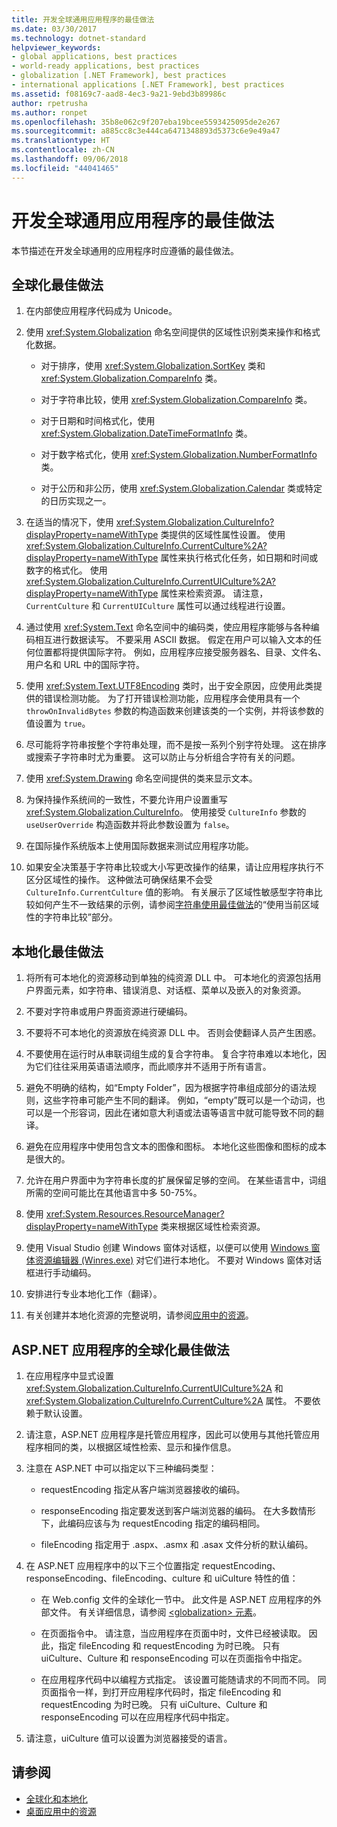 ```yaml
---
title: 开发全球通用应用程序的最佳做法
ms.date: 03/30/2017
ms.technology: dotnet-standard
helpviewer_keywords:
- global applications, best practices
- world-ready applications, best practices
- globalization [.NET Framework], best practices
- international applications [.NET Framework], best practices
ms.assetid: f08169c7-aad8-4ec3-9a21-9ebd3b89986c
author: rpetrusha
ms.author: ronpet
ms.openlocfilehash: 35b8e062c9f207eba19bcee5593425095de2e267
ms.sourcegitcommit: a885cc8c3e444ca6471348893d5373c6e9e49a47
ms.translationtype: HT
ms.contentlocale: zh-CN
ms.lasthandoff: 09/06/2018
ms.locfileid: "44041465"
---
```

# <a name="best-practices-for-developing-world-ready-applications"></a>开发全球通用应用程序的最佳做法
本节描述在开发全球通用的应用程序时应遵循的最佳做法。  
  
## <a name="globalization-best-practices"></a>全球化最佳做法  
  
1.  在内部使应用程序代码成为 Unicode。  
  
2.  使用 <xref:System.Globalization> 命名空间提供的区域性识别类来操作和格式化数据。  
  
    -   对于排序，使用 <xref:System.Globalization.SortKey> 类和 <xref:System.Globalization.CompareInfo> 类。  
  
    -   对于字符串比较，使用 <xref:System.Globalization.CompareInfo> 类。  
  
    -   对于日期和时间格式化，使用 <xref:System.Globalization.DateTimeFormatInfo> 类。  
  
    -   对于数字格式化，使用 <xref:System.Globalization.NumberFormatInfo> 类。  
  
    -   对于公历和非公历，使用 <xref:System.Globalization.Calendar> 类或特定的日历实现之一。  
  
3.  在适当的情况下，使用 <xref:System.Globalization.CultureInfo?displayProperty=nameWithType> 类提供的区域性属性设置。 使用 <xref:System.Globalization.CultureInfo.CurrentCulture%2A?displayProperty=nameWithType> 属性来执行格式化任务，如日期和时间或数字的格式化。 使用 <xref:System.Globalization.CultureInfo.CurrentUICulture%2A?displayProperty=nameWithType> 属性来检索资源。 请注意，`CurrentCulture` 和 `CurrentUICulture` 属性可以通过线程进行设置。  
  
4.  通过使用 <xref:System.Text> 命名空间中的编码类，使应用程序能够与各种编码相互进行数据读写。 不要采用 ASCII 数据。 假定在用户可以输入文本的任何位置都将提供国际字符。 例如，应用程序应接受服务器名、目录、文件名、用户名和 URL 中的国际字符。  
  
5.  使用 <xref:System.Text.UTF8Encoding> 类时，出于安全原因，应使用此类提供的错误检测功能。 为了打开错误检测功能，应用程序会使用具有一个 `throwOnInvalidBytes` 参数的构造函数来创建该类的一个实例，并将该参数的值设置为 `true`。  
  
6.  尽可能将字符串按整个字符串处理，而不是按一系列个别字符处理。 这在排序或搜索子字符串时尤为重要。 这可以防止与分析组合字符有关的问题。  
  
7.  使用 <xref:System.Drawing> 命名空间提供的类来显示文本。  
  
8.  为保持操作系统间的一致性，不要允许用户设置重写 <xref:System.Globalization.CultureInfo>。 使用接受 `CultureInfo` 参数的 `useUserOverride` 构造函数并将此参数设置为 `false`。  
  
9. 在国际操作系统版本上使用国际数据来测试应用程序功能。  
  
10. 如果安全决策基于字符串比较或大小写更改操作的结果，请让应用程序执行不区分区域性的操作。 这种做法可确保结果不会受 `CultureInfo.CurrentCulture` 值的影响。 有关展示了区域性敏感型字符串比较如何产生不一致结果的示例，请参阅[字符串使用最佳做法](../../../docs/standard/base-types/best-practices-strings.md)的“使用当前区域性的字符串比较”部分。  
  
## <a name="localization-best-practices"></a>本地化最佳做法  
  
1.  将所有可本地化的资源移动到单独的纯资源 DLL 中。 可本地化的资源包括用户界面元素，如字符串、错误消息、对话框、菜单以及嵌入的对象资源。  
  
2.  不要对字符串或用户界面资源进行硬编码。  
  
3.  不要将不可本地化的资源放在纯资源 DLL 中。 否则会使翻译人员产生困惑。  
  
4.  不要使用在运行时从串联词组生成的复合字符串。 复合字符串难以本地化，因为它们往往采用英语语法顺序，而此顺序并不适用于所有语言。  
  
5.  避免不明确的结构，如“Empty Folder”，因为根据字符串组成部分的语法规则，这些字符串可能产生不同的翻译。 例如，“empty”既可以是一个动词，也可以是一个形容词，因此在诸如意大利语或法语等语言中就可能导致不同的翻译。  
  
6.  避免在应用程序中使用包含文本的图像和图标。 本地化这些图像和图标的成本是很大的。  
  
7.  允许在用户界面中为字符串长度的扩展保留足够的空间。 在某些语言中，词组所需的空间可能比在其他语言中多 50-75%。  
  
8.  使用 <xref:System.Resources.ResourceManager?displayProperty=nameWithType> 类来根据区域性检索资源。  
  
9. 使用 Visual Studio 创建 Windows 窗体对话框，以便可以使用 [Windows 窗体资源编辑器 (Winres.exe)](../../../docs/framework/tools/winres-exe-windows-forms-resource-editor.md) 对它们进行本地化。 不要对 Windows 窗体对话框进行手动编码。  
  
10. 安排进行专业本地化工作（翻译）。  
  
11. 有关创建并本地化资源的完整说明，请参阅[应用中的资源](../../../docs/framework/resources/index.md)。  
  
## <a name="globalization-best-practices-for-aspnet-applications"></a>ASP.NET 应用程序的全球化最佳做法  
  
1.  在应用程序中显式设置 <xref:System.Globalization.CultureInfo.CurrentUICulture%2A> 和 <xref:System.Globalization.CultureInfo.CurrentCulture%2A> 属性。 不要依赖于默认设置。  
  
2.  请注意，ASP.NET 应用程序是托管应用程序，因此可以使用与其他托管应用程序相同的类，以根据区域性检索、显示和操作信息。  
  
3.  注意在 ASP.NET 中可以指定以下三种编码类型：  
  
    -   requestEncoding 指定从客户端浏览器接收的编码。  
  
    -   responseEncoding 指定要发送到客户端浏览器的编码。 在大多数情形下，此编码应该与为 requestEncoding 指定的编码相同。  
  
    -   fileEncoding 指定用于 .aspx、.asmx 和 .asax 文件分析的默认编码。  
  
4.  在 ASP.NET 应用程序中的以下三个位置指定 requestEncoding、responseEncoding、fileEncoding、culture 和 uiCulture 特性的值：  
  
    -   在 Web.config 文件的全球化一节中。 此文件是 ASP.NET 应用程序的外部文件。 有关详细信息，请参阅 [\<globalization> 元素](https://msdn.microsoft.com/library/e2dffc8e-ebd2-439b-a2fd-e3ac5e620da7)。  
  
    -   在页面指令中。 请注意，当应用程序在页面中时，文件已经被读取。 因此，指定 fileEncoding 和 requestEncoding 为时已晚。 只有 uiCulture、Culture 和 responseEncoding 可以在页面指令中指定。  
  
    -   在应用程序代码中以编程方式指定。 该设置可能随请求的不同而不同。 同页面指令一样，到打开应用程序代码时，指定 fileEncoding 和 requestEncoding 为时已晚。 只有 uiCulture、Culture 和 responseEncoding 可以在应用程序代码中指定。  
  
5.  请注意，uiCulture 值可以设置为浏览器接受的语言。  
  
## <a name="see-also"></a>请参阅

- [全球化和本地化](../../../docs/standard/globalization-localization/index.md)  
- [桌面应用中的资源](../../../docs/framework/resources/index.md)
